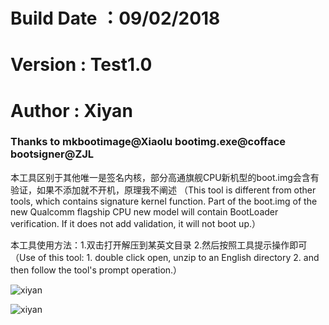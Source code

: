 # Build Date ：09/02/2018
# Version : Test1.0
# Author : Xiyan

### Thanks to mkbootimage@Xiaolu bootimg.exe@cofface bootsigner@ZJL

本工具区别于其他唯一是签名内核，部分高通旗舰CPU新机型的boot.img会含有验证，如果不添加就不开机，原理我不阐述
（This tool is different from other tools, which contains signature kernel function. Part of the boot.img of the new Qualcomm flagship CPU new model will contain BootLoader verification. If it does not add validation, it will not boot up.）

本工具使用方法：1.双击打开解压到某英文目录 2.然后按照工具提示操作即可
（Use of this tool: 1. double click open, unzip to an English directory 2. and then follow the tool's prompt operation.）

![xiyan](https://static.oschina.net/uploads/space/2018/0209/180233_c9YF_2700265.png "xiyan")

![xiyan](https://static.oschina.net/uploads/space/2018/0209/180233_1ng8_2700265.png "xiyan")
